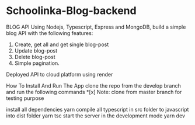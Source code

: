 # Schoolinka-Blog-backend

 BLOG API
Using Nodejs, Typescript, Express and MongoDB, build a simple blog API with the following features:

1. Create, get all and get single blog-post
2. Update blog-post
3. Delete blog-post
4. Simple pagination.

Deployed API to cloud platform using render

How To Install And Run The App
clone the repo from the develop branch and run the following commands \*[x] Note: clone from master branch for testing purpose

install all dependencies
yarn
compile all typescript in src folder to javascript into dist folder
yarn tsc
start the server in the development mode
yarn dev

